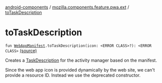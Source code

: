 [android-components](../index.md) / [mozilla.components.feature.pwa.ext](index.md) / [toTaskDescription](./to-task-description.md)

# toTaskDescription

`fun `[`WebAppManifest`](../mozilla.components.concept.engine.manifest/-web-app-manifest/index.md)`.toTaskDescription(icon: <ERROR CLASS>?): <ERROR CLASS>` [(source)](https://github.com/mozilla-mobile/android-components/blob/master/components/feature/pwa/src/main/java/mozilla/components/feature/pwa/ext/WebAppManifest.kt#L25)

Creates a [TaskDescription](#) for the activity manager based on the manifest.

Since the web app icon is provided dynamically by the web site, we can't provide a resource ID.
Instead we use the deprecated constructor.

